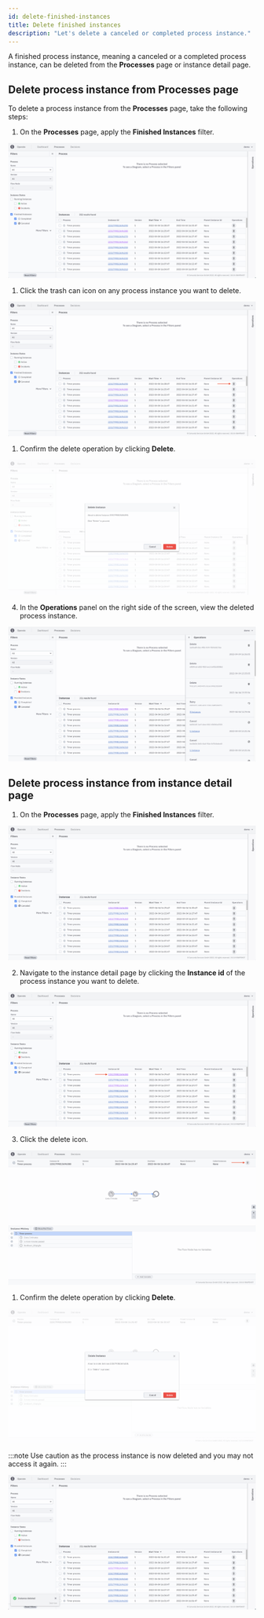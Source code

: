 ```yaml
---
id: delete-finished-instances
title: Delete finished instances
description: "Let's delete a canceled or completed process instance."
---
```


A finished process instance, meaning a canceled or a completed process instance, can be deleted from the **Processes** page or instance detail page.

## Delete process instance from Processes page

To delete a process instance from the **Processes** page, take the following steps:

1. On the **Processes** page, apply the **Finished Instances** filter.

![operate-view-finished-instances](./img/operate-instances-finished-instances.png)

1. Click the trash can icon on any process instance you want to delete.

![operate-perform-delete-operation](./img/operate-instances-click-delete-operation.png)

1. Confirm the delete operation by clicking **Delete**.

![operate-confirm-delete-operation](./img/operate-instances-delete-operation-confirm.png)

4. In the **Operations** panel on the right side of the screen, view the deleted process instance.

![operate-view-delete-operation](./img/operate-operations-panel-delete-operation.png)

## Delete process instance from instance detail page

1. On the **Processes** page, apply the **Finished Instances** filter.

![operate-view-finished-instances-instance-detail](./img/operate-instance-detail-finished-instances.png)

2. Navigate to the instance detail page by clicking the **Instance id** of the process instance you want to delete.

![operate-navigate-finished-instance-detail](./img/operate-instance-detail-finished-instances-navigate.png)

3. Click the delete icon.

![operate-instance-detail-perform-delete](./img/operate-finished-instance-detail.png)

1. Confirm the delete operation by clicking **Delete**.

![operate-instance-detail-confirm-delete-operation](./img/operate-instance-detail-delete-operation-confirm.png)

:::note
Use caution as the process instance is now deleted and you may not access it again.
:::

![operate-instance-deleted-notification](./img/operate-instance-deleted-notification.png)
